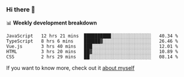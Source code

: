 ### Hi there 👋

<!--
**HondryTravis/HondryTravis** is a ✨ _special_ ✨ repository because its `README.md` (this file) appears on your GitHub profile.

Here are some ideas to get you started:

- 🔭 I’m currently working on ...
- 🌱 I’m currently learning ...
- 👯 I’m looking to collaborate on ...
- 🤔 I’m looking for help with ...
- 💬 Ask me about ...
- 📫 How to reach me: ...
- 😄 Pronouns: ...
- ⚡ Fun fact: ...
-->

<!-- [![travis's github stats](https://github-readme-stats.vercel.app/api?username=HondryTravis)](https://github.com/anuraghazra/github-readme-stats)  -->
<!-- ![travis's github stats](https://github-readme-stats.anuraghazra1.vercel.app/api/top-langs/?username=HondryTravis&theme=nord&layout=compact) -->

📊 **Weekly development breakdown**

<!--START_SECTION:waka-->
```text
JavaScript   12 hrs 21 mins  ██████████░░░░░░░░░░░░░░░   40.34 % 
TypeScript   8 hrs 6 mins    ██████▓░░░░░░░░░░░░░░░░░░   26.46 % 
Vue.js       3 hrs 40 mins   ███░░░░░░░░░░░░░░░░░░░░░░   12.01 % 
HTML         3 hrs 20 mins   ██▓░░░░░░░░░░░░░░░░░░░░░░   10.89 % 
CSS          2 hrs 29 mins   ██░░░░░░░░░░░░░░░░░░░░░░░   08.14 % 
```
<!--END_SECTION:waka-->

If you want to know more, check out it [about myself](https://hondrytravis.github.io/)
